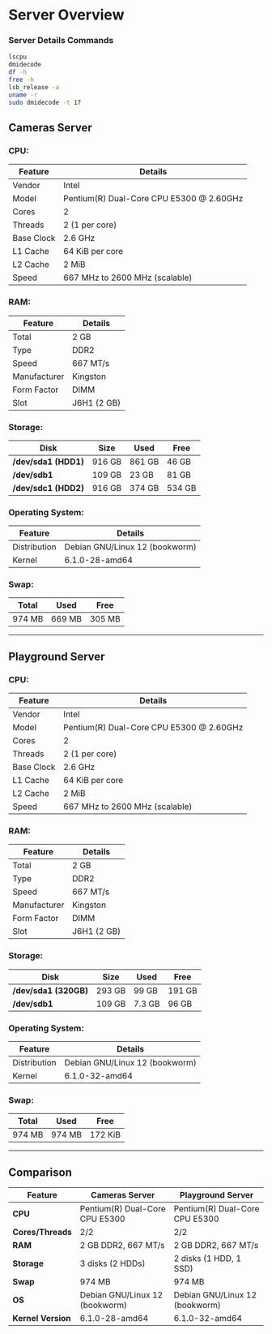 # Server Overview

### Server Details Commands
```sh
lscpu
dmidecode
df -h
free -h
lsb_release -a
uname -r
sudo dmidecode -t 17
```

## **Cameras Server**

### **CPU:**

| Feature           | Details                          |
|-------------------|----------------------------------|
| Vendor            | Intel                            |
| Model             | Pentium(R) Dual-Core CPU E5300 @ 2.60GHz |
| Cores             | 2                                |
| Threads           | 2 (1 per core)                   |
| Base Clock        | 2.6 GHz                          |
| L1 Cache          | 64 KiB per core                 |
| L2 Cache          | 2 MiB                            |
| Speed             | 667 MHz to 2600 MHz (scalable)  |

### **RAM:**

| Feature           | Details                          |
|-------------------|----------------------------------|
| Total             | 2 GB                             |
| Type              | DDR2                             |
| Speed             | 667 MT/s                         |
| Manufacturer      | Kingston                         |
| Form Factor       | DIMM                             |
| Slot              | J6H1 (2 GB)                      |

### **Storage:**

| Disk              | Size  | Used  | Free  |
|-------------------|-------|-------|-------|
| **/dev/sda1 (HDD1)** | 916 GB | 861 GB | 46 GB |
| **/dev/sdb1**       | 109 GB | 23 GB  | 81 GB |
| **/dev/sdc1 (HDD2)** | 916 GB | 374 GB | 534 GB |

### **Operating System:**

| Feature           | Details                          |
|-------------------|----------------------------------|
| Distribution      | Debian GNU/Linux 12 (bookworm)   |
| Kernel            | 6.1.0-28-amd64                   |

### **Swap:**

| Total  | Used  | Free  |
|--------|-------|-------|
| 974 MB | 669 MB | 305 MB |

---

## **Playground Server**

### **CPU:**

| Feature           | Details                          |
|-------------------|----------------------------------|
| Vendor            | Intel                            |
| Model             | Pentium(R) Dual-Core CPU E5300 @ 2.60GHz |
| Cores             | 2                                |
| Threads           | 2 (1 per core)                   |
| Base Clock        | 2.6 GHz                          |
| L1 Cache          | 64 KiB per core                 |
| L2 Cache          | 2 MiB                            |
| Speed             | 667 MHz to 2600 MHz (scalable)  |

### **RAM:**

| Feature           | Details                          |
|-------------------|----------------------------------|
| Total             | 2 GB                             |
| Type              | DDR2                             |
| Speed             | 667 MT/s                         |
| Manufacturer      | Kingston                         |
| Form Factor       | DIMM                             |
| Slot              | J6H1 (2 GB)                      |

### **Storage:**

| Disk              | Size  | Used  | Free  |
|-------------------|-------|-------|-------|
| **/dev/sda1 (320GB)** | 293 GB | 99 GB  | 191 GB |
| **/dev/sdb1**       | 109 GB | 7.3 GB | 96 GB  |

### **Operating System:**

| Feature           | Details                          |
|-------------------|----------------------------------|
| Distribution      | Debian GNU/Linux 12 (bookworm)   |
| Kernel            | 6.1.0-32-amd64                   |

### **Swap:**

| Total  | Used  | Free  |
|--------|-------|-------|
| 974 MB | 974 MB | 172 KiB |

---

## **Comparison**

| Feature             | Cameras Server                | Playground Server            |
|---------------------|-------------------------------|------------------------------|
| **CPU**             | Pentium(R) Dual-Core CPU E5300 | Pentium(R) Dual-Core CPU E5300 |
| **Cores/Threads**   | 2/2                            | 2/2                          |
| **RAM**             | 2 GB DDR2, 667 MT/s           | 2 GB DDR2, 667 MT/s         |
| **Storage**         | 3 disks (2 HDDs)              | 2 disks (1 HDD, 1 SSD)       |
| **Swap**            | 974 MB                        | 974 MB                      |
| **OS**              | Debian GNU/Linux 12 (bookworm) | Debian GNU/Linux 12 (bookworm) |
| **Kernel Version**  | 6.1.0-28-amd64                | 6.1.0-32-amd64              |

